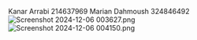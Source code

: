 Kanar Arrabi 214637969
Marian Dahmoush 324846492
![Screenshot 2024-12-06 003627.png](../../../../../../../../../../../Pictures/Screenshots/Screenshot%202024-12-06%20003627.png)
![Screenshot 2024-12-06 004150.png](../../../../../../../../../../../Pictures/Screenshots/Screenshot%202024-12-06%20004150.png)